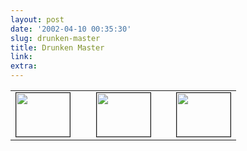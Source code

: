 ```yaml
---
layout: post
date: '2002-04-10 00:35:30'
slug: drunken-master
title: Drunken Master
link: 
extra: 
---
```



<table cellpadding='0' cellspacing='0' border='0'><tr><td align='top'><span><img src='files/lights/lights.jpg' width='86' height='70' border='1'></span></td><td>&nbsp;&nbsp;</td><td><span><img src='files/lights/lights3.jpg'  width='86' height='70' border='1'></span></td><td>&nbsp;&nbsp;</td><td><span><img src='files/lights/lights5.jpg' width='86' height='70' border='1'></span></td></tr></table>
